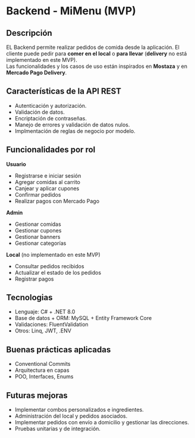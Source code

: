 # Backend - MiMenu (MVP)

## Descripción 
EL Backend permite realizar pedidos de comida desde la aplicación. El cliente puede pedir para **comer en el local** o **para llevar** (**delivery** no está implementado en este MVP).  
Las funcionalidades y los casos de uso están inspirados en **Mostaza** y en **Mercado Pago Delivery**.


## Características de la API REST
- Autenticación y autorización.
- Validación de datos.
- Encriptación de contraseñas.
- Manejo de errores y validación de datos nulos.
- Implmentación de reglas de negocio por modelo.

## Funcionalidades por rol
**Usuario**
- Registrarse e iniciar sesión
- Agregar comidas al carrito
- Canjear y aplicar cupones
- Confirmar pedidos
- Realizar pagos con Mercado Pago

**Admin**
- Gestionar comidas
- Gestionar cupones
- Gestionar banners
- Gestionar categorías

**Local** (no implementado en este MVP)
- Consultar pedidos recibidos
- Actualizar el estado de los pedidos
- Registrar pagos

## Tecnologias
- Lenguaje: C# + .NET 8.0
- Base de datos + ORM: MySQL + Entity Framework Core
- Validaciones: FluentValidation
- Otros: Linq, JWT, .ENV

## Buenas prácticas aplicadas
- Conventional Commits
- Arquitectura en capas
- POO, Interfaces, Enums

## Futuras mejoras
- Implementar combos personalizados e ingredientes.
- Administración del local y pedidos asociados.
- Implementar pedidos con envío a domicilio y gestionar las direcciones.
- Pruebas unitarias y de integración.





